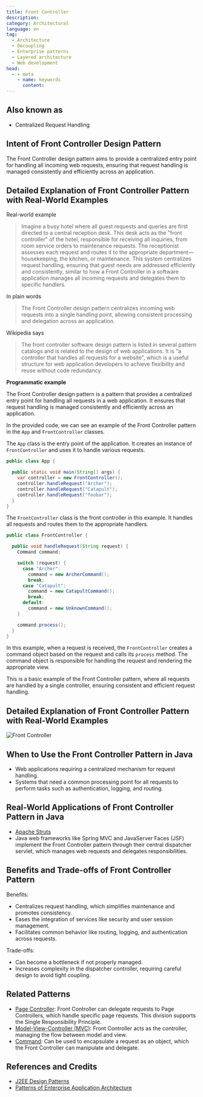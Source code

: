 ```yaml
---
title: Front Controller
description:
category: Architectural
language: en
tag:
  - Architecture
  - Decoupling
  - Enterprise patterns
  - Layered architecture
  - Web development
head:
  - - meta
    - name: keywords
      content:
---
```


## Also known as

* Centralized Request Handling

## Intent of Front Controller Design Pattern

The Front Controller design pattern aims to provide a centralized entry point for handling all incoming web requests, ensuring that request handling is managed consistently and efficiently across an application.

## Detailed Explanation of Front Controller Pattern with Real-World Examples

Real-world example

> Imagine a busy hotel where all guest requests and queries are first directed to a central reception desk. This desk acts as the "front controller" of the hotel, responsible for receiving all inquiries, from room service orders to maintenance requests. The receptionist assesses each request and routes it to the appropriate department—housekeeping, the kitchen, or maintenance. This system centralizes request handling, ensuring that guest needs are addressed efficiently and consistently, similar to how a Front Controller in a software application manages all incoming requests and delegates them to specific handlers.

In plain words

> The Front Controller design pattern centralizes incoming web requests into a single handling point, allowing consistent processing and delegation across an application.

Wikipedia says

> The front controller software design pattern is listed in several pattern catalogs and is related to the design of web applications. It is "a controller that handles all requests for a website", which is a useful structure for web application developers to achieve flexibility and reuse without code redundancy.

**Programmatic example**

The Front Controller design pattern is a pattern that provides a centralized entry point for handling all requests in a web application. It ensures that request handling is managed consistently and efficiently across an application.

In the provided code, we can see an example of the Front Controller pattern in the `App` and `FrontController` classes.

The `App` class is the entry point of the application. It creates an instance of `FrontController` and uses it to handle various requests.

```java
public class App {

  public static void main(String[] args) {
    var controller = new FrontController();
    controller.handleRequest("Archer");
    controller.handleRequest("Catapult");
    controller.handleRequest("foobar");
  }
}
```

The `FrontController` class is the front controller in this example. It handles all requests and routes them to the appropriate handlers.

```java
public class FrontController {

  public void handleRequest(String request) {
    Command command;

    switch (request) {
      case "Archer":
        command = new ArcherCommand();
        break;
      case "Catapult":
        command = new CatapultCommand();
        break;
      default:
        command = new UnknownCommand();
    }

    command.process();
  }
}
```

In this example, when a request is received, the `FrontController` creates a command object based on the request and calls its `process` method. The command object is responsible for handling the request and rendering the appropriate view.

This is a basic example of the Front Controller pattern, where all requests are handled by a single controller, ensuring consistent and efficient request handling.

## Detailed Explanation of Front Controller Pattern with Real-World Examples

![Front Controller](./etc/front-controller.png "Front Controller")

## When to Use the Front Controller Pattern in Java

* Web applications requiring a centralized mechanism for request handling.
* Systems that need a common processing point for all requests to perform tasks such as authentication, logging, and routing.

## Real-World Applications of Front Controller Pattern in Java

* [Apache Struts](https://struts.apache.org/)
* Java web frameworks like Spring MVC and JavaServer Faces (JSF) implement the Front Controller pattern through their central dispatcher servlet, which manages web requests and delegates responsibilities.

## Benefits and Trade-offs of Front Controller Pattern

Benefits:

* Centralizes request handling, which simplifies maintenance and promotes consistency.
* Eases the integration of services like security and user session management.
* Facilitates common behavior like routing, logging, and authentication across requests.

Trade-offs:

* Can become a bottleneck if not properly managed.
* Increases complexity in the dispatcher controller, requiring careful design to avoid tight coupling.

## Related Patterns

* [Page Controller](https://java-design-patterns.com/patterns/page-controller/): Front Controller can delegate requests to Page Controllers, which handle specific page requests. This division supports the Single Responsibility Principle.
* [Model-View-Controller (MVC)](https://java-design-patterns.com/patterns/model-view-controller/): Front Controller acts as the controller, managing the flow between model and view.
* [Command](https://java-design-patterns.com/patterns/command/): Can be used to encapsulate a request as an object, which the Front Controller can manipulate and delegate.

## References and Credits

* [J2EE Design Patterns](https://amzn.to/4dpzgmx)
* [Patterns of Enterprise Application Architecture](https://amzn.to/3WfKBPR)
